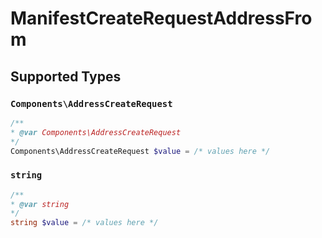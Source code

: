 # ManifestCreateRequestAddressFrom


## Supported Types

### `Components\AddressCreateRequest`

```php
/**
* @var Components\AddressCreateRequest
*/
Components\AddressCreateRequest $value = /* values here */
```

### `string`

```php
/**
* @var string
*/
string $value = /* values here */
```

